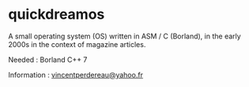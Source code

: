 # quickdreamos

A small operating system (OS) written in ASM / C (Borland), in the early 2000s in the context of magazine articles.

Needed : 
Borland C++ 7

Information : vincentperdereau@yahoo.fr

